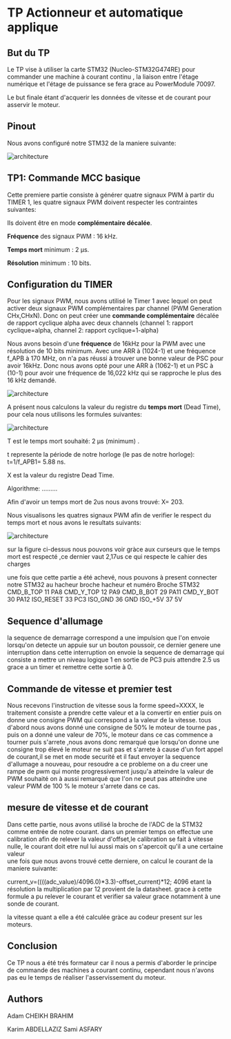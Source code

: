 # TP Actionneur et automatique applique


## But du TP 
Le TP vise à utiliser la carte STM32 (Nucleo-STM32G474RE) pour commander une machine à courant continu , la liaison entre l'étage numérique et l'étage de puissance se fera grace au PowerModule 70097.

Le but finale étant d'acquerir les données de vitesse et de courant pour asservir le moteur.

## Pinout
Nous avons configuré notre STM32 de la maniere suivante: 

![architecture](https://github.com/CBAdamENSEA/TP-Actionneur-et-Automatique/blob/master/images/Pinout.PNG)

## TP1: Commande MCC basique

Cette premiere partie consiste à générer quatre signaux PWM à partir du TIMER 1, les quatre signaux PWM doivent respecter les contraintes suivantes:

Ils doivent être en mode **complémentaire décalée**.

**Fréquence** des signaux PWM : 16 kHz.

**Temps mort** minimum : 2 µs.

**Résolution** minimum : 10 bits.



## Configuration du TIMER

Pour les signaux PWM, nous avons utilisé le Timer 1 avec lequel on peut activer deux signaux PWM complémentaires par channel 
(PWM Generation CHx,CHxN). 
Donc on peut créer une **commande complémentaire** décalée de rapport cyclique alpha avec deux channels 
(channel 1: rapport cyclique=alpha, channel 2: rapport cyclique=1-alpha)

Nous avons besoin d'une **fréquence** de 16kHz pour la PWM avec une résolution de 10 bits minimum. 
Avec une ARR à (1024-1) et une fréquence f_APB à 170 MHz, on n'a pas réussi à trouver une bonne valeur de PSC pour avoir 16kHz.
Donc nous avons opté pour une ARR à (1062-1) et un PSC à (10-1) pour avoir une fréquence de 16,022 kHz qui se rapproche le plus des 16 kHz demandé.


![architecture](https://github.com/CBAdamENSEA/TP-Actionneur-et-Automatique/blob/master/images/Configuration_timer.png)


A présent nous calculons la valeur du registre du **temps mort** (Dead Time), pour cela nous utilisons les formules suivantes: 

![architecture](https://github.com/CBAdamENSEA/TP-Actionneur-et-Automatique/blob/master/images/temps_mort.png)

T est le temps mort souhaité: 2 µs (minimum) .

t represente la période de notre horloge (le pas de notre horloge): t=1/f_APB1= 5.88 ns.

X est la valeur du registre Dead Time.

Algorithme: .........

Afin d'avoir un temps mort de 2us nous avons trouvé: X= 203. 

Nous visualisons les quatres signaux PWM afin de verifier le respect du temps mort et nous avons le resultats suivants: 

![architecture](https://github.com/CBAdamENSEA/TP-Actionneur-et-Automatique/blob/master/images/dead_time.png)

sur la figure ci-dessus nous pouvons voir gràce aux curseurs que le temps mort est respecté ,ce dernier vaut 2,17us ce qui respecte le cahier des charges 

une fois que cette partie a été achevé, nous pouvons à present connecter notre STM32 au hacheur 
broche hacheur et numéro		Broche STM32
CMD_B_TOP			11			PA8
CMD_Y_TOP			12			PA9
CMD_B_BOT			29			PA11
CMD_Y_BOT			30			PA12
ISO_RESET			33			PC3
ISO_GND				36			GND
ISO_+5V				37			5V

## Sequence d'allumage 
la sequence de demarrage correspond a une impulsion que l'on envoie lorsqu'on detecte un appuie sur un bouton poussoir, ce dernier genere une interruption 
dans cette interruption on envoie la sequence de demarrage qui consiste a mettre un niveau logique 1 en sortie de PC3 puis attendre 2.5 us grace a un timer et remettre cette sortie à 0. 


## Commande de vitesse et premier test
Nous recevons l'instruction de vitesse sous la forme speed=XXXX, le traitement consiste a prendre cette valeur et a la convertir en entier puis on donne une
consigne PWM qui correspond a la valeur de la vitesse. tous d'abord nous avons donné une consigne de 50% le moteur de tourne pas , puis on a donné une valeur de 70%,
le moteur dans ce cas commence a tourner puis s'arrete ,nous avons donc remarqué que lorsqu'on donne une consigne trop élevé le moteur ne suit pas et s'arrete à 
cause d'un fort appel de courant,il se met en mode securité et il faut envoyer la sequence d'allumage a nouveau, pour resoudre a ce probleme on a du creer une rampe de pwm qui monte progressivement jusqu'a atteindre la valeur de PWM souhaité 
on à aussi remarqué que l'on ne peut pas atteindre une valeur PWM de 100 % le moteur s'arrete dans ce cas. 

## mesure de vitesse et de courant 

Dans cette partie, nous avons utilisé la broche de l'ADC de la STM32 comme entrée de notre courant. 
dans un premier temps on effectue une calibration afin de relever la valeur d'offset,le calibration se fait à vitesse nulle, le courant doit etre nul lui aussi mais on s'apercoit qu'il a une certaine valeur  
une fois que nous avons trouvé cette derniere, on calcul le courant de la maniere suivante: 

current_v=((((adc_value)/4096.0)*3.3)-offset_current)*12;
4096 etant la résolution 
la multiplication par 12 provient de la datasheet. 
grace à cette formule a pu relever le courant et verifier sa valeur grace notamment à une sonde de courant. 

la vitesse quant a elle a été calculée gràce au codeur present sur les moteurs.

## Conclusion 

Ce TP nous a été trés formateur car il nous a permis d'aborder le principe de commande des machines a courant continu, cependant nous n'avons pas eu le temps de réaliser l'asservissement du moteur. 








## Authors

Adam CHEIKH BRAHIM

Karim ABDELLAZIZ
Sami ASFARY
	